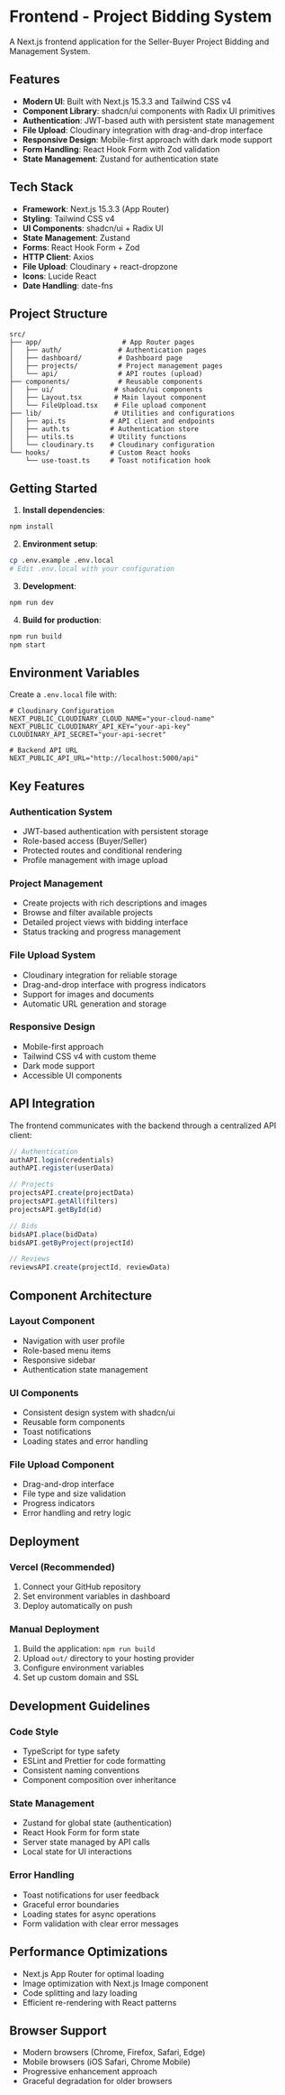 # Frontend - Project Bidding System

A Next.js frontend application for the Seller-Buyer Project Bidding and Management System.

## Features

- **Modern UI**: Built with Next.js 15.3.3 and Tailwind CSS v4
- **Component Library**: shadcn/ui components with Radix UI primitives
- **Authentication**: JWT-based auth with persistent state management
- **File Upload**: Cloudinary integration with drag-and-drop interface
- **Responsive Design**: Mobile-first approach with dark mode support
- **Form Handling**: React Hook Form with Zod validation
- **State Management**: Zustand for authentication state

## Tech Stack

- **Framework**: Next.js 15.3.3 (App Router)
- **Styling**: Tailwind CSS v4
- **UI Components**: shadcn/ui + Radix UI
- **State Management**: Zustand
- **Forms**: React Hook Form + Zod
- **HTTP Client**: Axios
- **File Upload**: Cloudinary + react-dropzone
- **Icons**: Lucide React
- **Date Handling**: date-fns

## Project Structure

```
src/
├── app/                    # App Router pages
│   ├── auth/              # Authentication pages
│   ├── dashboard/         # Dashboard page
│   ├── projects/          # Project management pages
│   └── api/               # API routes (upload)
├── components/            # Reusable components
│   ├── ui/               # shadcn/ui components
│   ├── Layout.tsx        # Main layout component
│   └── FileUpload.tsx    # File upload component
├── lib/                  # Utilities and configurations
│   ├── api.ts           # API client and endpoints
│   ├── auth.ts          # Authentication store
│   ├── utils.ts         # Utility functions
│   └── cloudinary.ts    # Cloudinary configuration
└── hooks/               # Custom React hooks
    └── use-toast.ts     # Toast notification hook
```

## Getting Started

1. **Install dependencies**:
```bash
npm install
```

2. **Environment setup**:
```bash
cp .env.example .env.local
# Edit .env.local with your configuration
```

3. **Development**:
```bash
npm run dev
```

4. **Build for production**:
```bash
npm run build
npm start
```

## Environment Variables

Create a `.env.local` file with:

```env
# Cloudinary Configuration
NEXT_PUBLIC_CLOUDINARY_CLOUD_NAME="your-cloud-name"
NEXT_PUBLIC_CLOUDINARY_API_KEY="your-api-key"
CLOUDINARY_API_SECRET="your-api-secret"

# Backend API URL
NEXT_PUBLIC_API_URL="http://localhost:5000/api"
```

## Key Features

### Authentication System
- JWT-based authentication with persistent storage
- Role-based access (Buyer/Seller)
- Protected routes and conditional rendering
- Profile management with image upload

### Project Management
- Create projects with rich descriptions and images
- Browse and filter available projects
- Detailed project views with bidding interface
- Status tracking and progress management

### File Upload System
- Cloudinary integration for reliable storage
- Drag-and-drop interface with progress indicators
- Support for images and documents
- Automatic URL generation and storage

### Responsive Design
- Mobile-first approach
- Tailwind CSS v4 with custom theme
- Dark mode support
- Accessible UI components

## API Integration

The frontend communicates with the backend through a centralized API client:

```typescript
// Authentication
authAPI.login(credentials)
authAPI.register(userData)

// Projects
projectsAPI.create(projectData)
projectsAPI.getAll(filters)
projectsAPI.getById(id)

// Bids
bidsAPI.place(bidData)
bidsAPI.getByProject(projectId)

// Reviews
reviewsAPI.create(projectId, reviewData)
```

## Component Architecture

### Layout Component
- Navigation with user profile
- Role-based menu items
- Responsive sidebar
- Authentication state management

### UI Components
- Consistent design system with shadcn/ui
- Reusable form components
- Toast notifications
- Loading states and error handling

### File Upload Component
- Drag-and-drop interface
- File type and size validation
- Progress indicators
- Error handling and retry logic

## Deployment

### Vercel (Recommended)
1. Connect your GitHub repository
2. Set environment variables in dashboard
3. Deploy automatically on push

### Manual Deployment
1. Build the application: `npm run build`
2. Upload `out/` directory to your hosting provider
3. Configure environment variables
4. Set up custom domain and SSL

## Development Guidelines

### Code Style
- TypeScript for type safety
- ESLint and Prettier for code formatting
- Consistent naming conventions
- Component composition over inheritance

### State Management
- Zustand for global state (authentication)
- React Hook Form for form state
- Server state managed by API calls
- Local state for UI interactions

### Error Handling
- Toast notifications for user feedback
- Graceful error boundaries
- Loading states for async operations
- Form validation with clear error messages

## Performance Optimizations

- Next.js App Router for optimal loading
- Image optimization with Next.js Image component
- Code splitting and lazy loading
- Efficient re-rendering with React patterns

## Browser Support

- Modern browsers (Chrome, Firefox, Safari, Edge)
- Mobile browsers (iOS Safari, Chrome Mobile)
- Progressive enhancement approach
- Graceful degradation for older browsers
